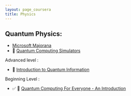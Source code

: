 ```yaml
---
layout: page_coursera
title: Physics
---
```



## Quantum Physics:

* [Microsoft Majorana](/2025-02-21-majorana/)
* 🌺 [Quantum Computing Simulators](https://algassert.com/quirk#circuit)

Advanced level :
*  👑 [Introduction to Quantum Information](Quantum/quantum_info)

Beginning Level :
* ✅ 🫤 [Quantum Computing For Everyone - An Introduction](Quantum/qm_everyone)
